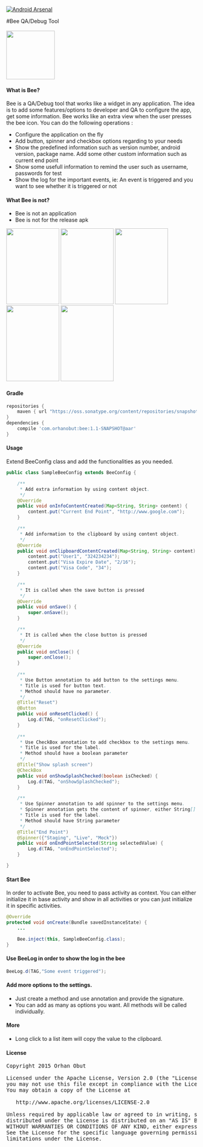 [![Android Arsenal](https://img.shields.io/badge/Android%20Arsenal-Bee-brightgreen.svg?style=flat)](https://android-arsenal.com/details/1/1441)

#Bee
QA/Debug Tool <br><br>
<img src='https://github.com/nr4bt/bee/blob/master/images/logo.png' width='128' height='128'></img>

#### What is Bee?
Bee is a QA/Debug tool that works like a widget in any application. The idea is to add some features/options to developer and QA to configure the app, get some information. Bee works like an extra view when the user presses the bee icon. You can do the following operations :

- Configure the application on the fly
- Add button, spinner and checkbox options regarding to your needs
- Show the predefined information such as version number, android version, package name. Add some other custom information such as current end point
- Show some usefull information to remind the user such as username, passwords for test
- Show the log for the important events, ie: An event is triggered and you want to see whether it is triggered or not

#### What Bee is not?
- Bee is not an application
- Bee is not for the release apk

<img src='https://github.com/nr4bt/bee/blob/master/images/bee0.png' width='140' height='200'></img>
<img src='https://github.com/nr4bt/bee/blob/master/images/bee3.png' width='140' height='200'></img>
<img src='https://github.com/nr4bt/bee/blob/master/images/bee1.png' width='140' height='200'></img>
<img src='https://github.com/nr4bt/bee/blob/master/images/bee2.png' width='140' height='200'></img>
<img src='https://github.com/nr4bt/bee/blob/master/images/bee4.png' width='140' height='200'></img>

#### Gradle

```groovy
repositories {
    maven { url "https://oss.sonatype.org/content/repositories/snapshots/"}
}
dependencies {
    compile 'com.orhanobut:bee:1.1-SNAPSHOT@aar'
}
```

#### Usage
Extend BeeConfig class and add the functionalities as you needed.
```java
public class SampleBeeConfig extends BeeConfig {

    /**
     * Add extra information by using content object.
     */
    @Override
    public void onInfoContentCreated(Map<String, String> content) {
        content.put("Current End Point", "http://www.google.com");
    }

    /**
     * Add information to the clipboard by using content object.
     */
    @Override
    public void onClipboardContentCreated(Map<String, String> content) {
        content.put("User1", "324234234");
        content.put("Visa Expire Date", "2/16");
        content.put("Visa Code", "34");
    }

    /**
     * It is called when the save button is pressed
     */
    @Override
    public void onSave() {
        super.onSave();
    }

    /**
     * It is called when the close button is pressed 
     */
    @Override
    public void onClose() {
        super.onClose();
    }
    
    /**
     * Use Button annotation to add button to the settings menu.
     * Title is used for button text. 
     * Method should have no parameter.
     */
    @Title("Reset")
    @Button
    public void onResetClicked() {
        Log.d(TAG, "onResetClicked");
    }
    
    /**
     * Use CheckBox annotation to add checkbox to the settings menu.
     * Title is used for the label. 
     * Method should have a boolean parameter 
     */
    @Title("Show splash screen")
    @CheckBox
    public void onShowSplashChecked(boolean isChecked) {
        Log.d(TAG, "onShowSplashChecked");
    }

    /**
     * Use Spinner annotation to add spinner to the settings menu.
     * Spinner annotation gets the content of spinner, either String[] or just String
     * Title is used for the label.
     * Method should have String parameter
     */
    @Title("End Point")
    @Spinner({"Staging", "Live", "Mock"})
    public void onEndPointSelected(String selectedValue) {
        Log.d(TAG, "onEndPointSelected");
    }

}
```

#### Start Bee
In order to activate Bee, you need to pass activity as context. You can either initialize it in base activity and show in all activities or you can just initialize it in specific activities. 

```java
@Override
protected void onCreate(Bundle savedInstanceState) {
    ...

    Bee.inject(this, SampleBeeConfig.class);
}
```

#### Use BeeLog in order to show the log in the bee

```java
BeeLog.d(TAG,"Some event triggered");
```

#### Add more options to the settings.

- Just create a method and use annotation and provide the signature.
- You can add as many as options you want. All methods will be called individually.

#### More

- Long click to a list item will copy the value to the clipboard.

#### License 
<pre>
Copyright 2015 Orhan Obut

Licensed under the Apache License, Version 2.0 (the "License");
you may not use this file except in compliance with the License.
You may obtain a copy of the License at

   http://www.apache.org/licenses/LICENSE-2.0

Unless required by applicable law or agreed to in writing, software
distributed under the License is distributed on an "AS IS" BASIS,
WITHOUT WARRANTIES OR CONDITIONS OF ANY KIND, either express or implied.
See the License for the specific language governing permissions and
limitations under the License.
</pre>
